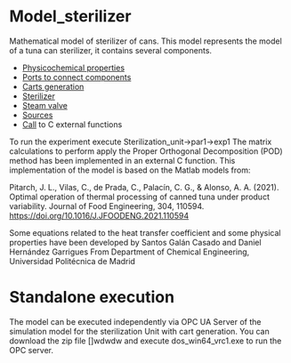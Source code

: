 # Model_sterilizer
Mathematical model of sterilizer of cans.
This model represents the model of a tuna can sterilizer, it contains several components.
- [Physicochemical properties](sources/Propiedades.el)
- [Ports to connect components](sources/Ports.el)
- [Carts generation](sources/Carts.el)
- [Sterilizer](sources/Sterilizer_ext_matrix_POD.el)
- [Steam valve](sources/Valve.el)
- [Sources](sources/Sources.el)
- [Call](sources/Latas_DLL.el) to C external functions

To run the experiment execute Sterilization_unit->par1->exp1
The matrix calculations to perform apply the Proper Orthogonal Decomposition (POD) method has been implemented in an external C function.
This implementation of the model is based on the Matlab models from:

Pitarch, J. L., Vilas, C., de Prada, C., Palacín, C. G., & Alonso, A. A. (2021). Optimal operation of thermal processing of canned tuna under product variability. Journal of Food Engineering, 304, 110594. https://doi.org/10.1016/J.JFOODENG.2021.110594

Some equations related to the heat transfer coefficient and some physical properties have been developed by Santos Galán Casado and  Daniel Hernández Garrigues From Department of Chemical Engineering, Universidad Politécnica de Madrid

# Standalone execution
The model can be executed independently via OPC UA Server of the simulation model for the sterilization Unit with cart generation.
You can download the zip file []wdwdw and execute dos_win64_vrc1.exe to run the OPC server.

